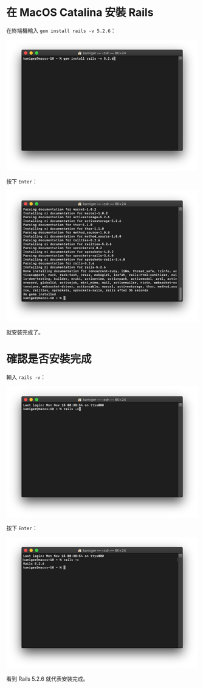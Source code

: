 # 在 MacOS Catalina 安裝 Rails

在終端機輸入 `gem install rails -v 5.2.6`：

![圖 54](../images/mac_dev/rails/20211116023418.png)  

按下 `Enter`：

![圖 55](../images/mac_dev/rails/20211116023640.png)  

就安裝完成了。

# 確認是否安裝完成

輸入 `rails -v`：

![圖 56](../images/mac_dev/rails/20211116023646.png)  

按下 `Enter`：

![圖 62](../images/mac_dev/rails/20211116031150.png)  

看到 Rails 5.2.6 就代表安裝完成。